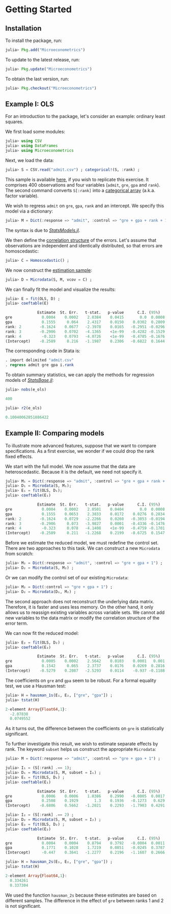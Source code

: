 # Getting Started

## Installation

To install the package, run:
```julia
julia> Pkg.add("Microeconometrics")
```
To update to the latest release, run:
```julia
julia> Pkg.update("Microeconometrics")
```
To obtain the last version, run:
```julia
julia> Pkg.checkout("Microeconometrics")
```

## Example I: OLS

For an introduction to the package, let's consider an example: ordinary least squares.

We first load some modules:
```julia
julia> using CSV
julia> using DataFrames
julia> using Microeconometrics
```

Next, we load the data:
```julia
julia> S = CSV.read("admit.csv") ; categorical!(S, :rank) ;
```
This sample is available [here](http://github.com/lbittarello/Microeconometrics.jl/tree/master/data), if you wish to replicate this exercise. It comprises 400 observations and four variables (`admit`, `gre`, `gpa` and `rank`). The second command converts `S[:rank]` into a [categorical array](http://juliadata.github.io/DataFrames.jl/stable/man/categorical.html) (a.k.a. factor variable).

We wish to regress `admit` on `gre`, `gpa`, `rank` and an intercept. We specify this model via a dictionary:
```julia
julia> M = Dict(:response => "admit", :control => "gre + gpa + rank + 1") ;
```
The syntax is due to [*StatsModels.jl*](http://juliastats.github.io/StatsModels.jl/latest/formula.html).

We then define the [correlation structure](correlation_structures.md) of the errors. Let's assume that observations are independent and identically distributed, so that errors are homoscedastic:
```julia
julia> C = Homoscedastic() ;
```

We now construct the [estimation sample](model_specification.md):
```julia
julia> D = Microdata(S, M, vcov = C) ;
```

We can finally fit the model and visualize the results:
```julia
julia> E = fit(OLS, D) ;
julia> coeftable(E)

              Estimate  St. Err.   t-stat.   p-value      C.I. (95%)  
gre             0.0004    0.0002    2.0384    0.0415       0.0  0.0008
gpa             0.1555     0.064    2.4317    0.0150    0.0302  0.2809
rank: 2        -0.1624    0.0677   -2.3978    0.0165   -0.2951 -0.0296
rank: 3        -0.2906    0.0702   -4.1365    <1e-99   -0.4282 -0.1529
rank: 4         -0.323    0.0793   -4.0726    <1e-99   -0.4785 -0.1676
(Intercept)    -0.2589     0.216   -1.1987    0.2306   -0.6822  0.1644
```

The corresponding code in Stata is:
```stata
. import delimited "admit.csv"
. regress admit gre gpa i.rank
```

To obtain summary statistics, we can apply the methods for regression models of [*StatsBase.jl*](http://juliastats.github.io/StatsBase.jl/stable/statmodels.html):
```julia
julia> nobs(e_ols)

400

julia> r2(e_ols)

0.10040062851886422
```

## Example II: Comparing models

To illustrate more advanced features, suppose that we want to compare specifications. As a first exercise, we wonder if we could drop the rank fixed effects.

We start with the full model. We now assume that the data are heteroscedastic. Because it is the default, we need not specify it.
```julia
julia> M₁ = Dict(:response => "admit", :control => "gre + gpa + rank + 1") ;
julia> D₁ = Microdata(S, M₁);
julia> E₁ = fit(OLS, D₁);
julia> coeftable(E₁)

              Estimate  St. Err.   t-stat.   p-value      C.I. (95%)  
gre             0.0004    0.0002    2.0501    0.0404       0.0  0.0008
gpa             0.1555    0.0653    2.3833    0.0172    0.0276  0.2834
rank: 2        -0.1624    0.0729   -2.2266    0.0260   -0.3053 -0.0194
rank: 3        -0.2906     0.073   -3.9827    0.0001   -0.4336 -0.1476
rank: 4         -0.323     0.078   -4.1408    <1e-99   -0.4759 -0.1701
(Intercept)    -0.2589     0.211   -1.2268    0.2199   -0.6725  0.1547
```

Before we estimate the reduced model, we must redefine the control set. There are two approaches to this task. We can construct a new `Microdata` from scratch:
```julia
julia> M₂ = Dict(:response => "admit", :control => "gre + gpa + 1") ;
julia> D₂ = Microdata(S, M₂) ;
```
Or we can modify the control set of our existing `Microdata`:
```julia
julia> M₂ = Dict(:control => "gre + gpa + 1") ;
julia> D₂ = Microdata(D₁, M₂) ;
```
The second approach does not reconstruct the underlying data matrix. Therefore, it is faster and uses less memory. On the other hand, it only allows us to reassign existing variables across variable sets. We cannot add new variables to the data matrix or modify the correlation structure of the error term.

We can now fit the reduced model:
```julia
julia> E₂ = fit(OLS, D₂) ;
julia> coeftable(E₂)

              Estimate  St. Err.   t-stat.   p-value      C.I. (95%)  
gre             0.0005    0.0002    2.5642    0.0103    0.0001   0.001
gpa             0.1542     0.065    2.3737    0.0176    0.0269  0.2816
(Intercept)    -0.5279    0.2087   -2.5293    0.0114    -0.937 -0.1188
```

The coefficients on `gre` and `gpa` seem to be robust. For a formal equality test, we use a Hausman test:
```julia
julia> H = hausman_1s(E₁, E₂, ["gre", "gpa"]) ;
julia> tstat(H)

2-element Array{Float64,1}:
  -2.07838
  0.0749552
```
As it turns out, the difference between the coefficients on `gre` is statistically significant.

To further investigate this result, we wish to estimate separate effects by rank. The keyword `subset` helps us construct the appropriate `Microdata`:
```julia
julia> M = Dict(:response => "admit", :control => "gre + gpa + 1") ;

julia> I₁ = (S[:rank] .== 1);
julia> D₁ = Microdata(S, M, subset = I₁) ;
julia> E₁ = fit(OLS, D₁) ;
julia> coeftable(E₁)

              Estimate  St. Err.   t-stat.   p-value      C.I. (95%)  
gre             0.0006    0.0006    1.0386    0.2990   -0.0005  0.0017
gpa             0.2508    0.1929       1.3    0.1936   -0.1273   0.629
(Intercept)    -0.6806    0.5662   -1.2021    0.2293   -1.7903  0.4291

julia> I₂ = (S[:rank] .== 2) ;
julia> D₂ = Microdata(S, M, subset = I₂) ;
julia> E₂ = fit(OLS, D₂) ;
julia> coeftable(E₂)

              Estimate  St. Err.   t-stat.   p-value      C.I. (95%)  
gre             0.0004    0.0004    0.8794    0.3792   -0.0004  0.0011
gpa             0.1771    0.1028    1.7219    0.0851   -0.0245  0.3787
(Intercept)     -0.447    0.3641   -1.2277    0.2196   -1.1607  0.2666

julia> H = hausman_2s(E₁, E₂, ["gre", "gpa"]) ;
julia> tstat(H)

2-element Array{Float64,1}:
  0.334261
  0.337304
```
We used the function `hausman_2s` because these estimates are based on different samples. The difference in the effect of `gre` between ranks 1 and 2 is not significant.

